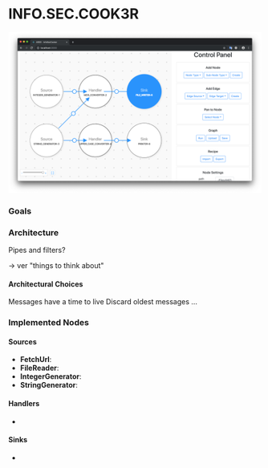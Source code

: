 # INFO.SEC.COOK3R

![screenshot of main interface](./docs/screenshot.png)

### Goals

### Architecture
Pipes and filters?

-> ver "things to think about"

#### Architectural Choices
Messages have a time to live
Discard oldest messages 
...

### Implemented Nodes

#### Sources
* **FetchUrl**: 
* **FileReader**: 
* **IntegerGenerator**: 
* **StringGenerator**: 

#### Handlers
*

#### Sinks
*
